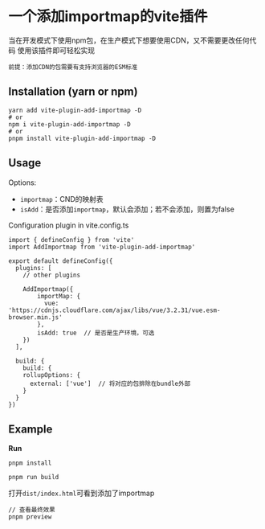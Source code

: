 # 一个添加importmap的vite插件

当在开发模式下使用npm包，在生产模式下想要使用CDN，又不需要更改任何代码
使用该插件即可轻松实现

    前提：添加CDN的包需要有支持浏览器的ESM标准

## Installation (yarn or npm)
```
yarn add vite-plugin-add-importmap -D
# or
npm i vite-plugin-add-importmap -D
# or
pnpm install vite-plugin-add-importmap -D
```

## Usage

Options:
* `importmap`：CND的映射表
* `isAdd`：是否添加`importmap`，默认会添加；若不会添加，则置为false


Configuration plugin in vite.config.ts
```
import { defineConfig } from 'vite'
import AddImportmap from 'vite-plugin-add-importmap'

export default defineConfig({
  plugins: [
    // other plugins

    AddImportmap({
        importMap: {
          vue: 'https://cdnjs.cloudflare.com/ajax/libs/vue/3.2.31/vue.esm-browser.min.js'
        },
        isAdd: true  // 是否是生产环境，可选
    })
  ],

  build: {
    build: {
    rollupOptions: {
      external: ['vue']  // 将对应的包排除在bundle外部
    }
  }
})
```

## Example
**Run**
```
pnpm install

pnpm run build
```

打开`dist/index.html`可看到添加了importmap
```
// 查看最终效果
pnpm preview
```